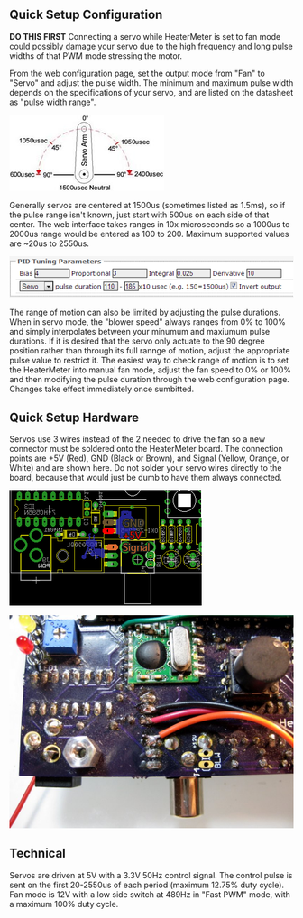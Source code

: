 ## Quick Setup Configuration
**DO THIS FIRST** Connecting a servo while HeaterMeter is set to fan mode could possibly damage your servo due to the high frequency and long pulse widths of that PWM mode stressing the motor.

From the web configuration page, set the output mode from "Fan" to "Servo" and adjust the pulse width. The minimum and maximum pulse width depends on the specifications of your servo, and are listed on the datasheet as "pulse width range".

![servo-angle-schematic](images/servo-angle-schematic.jpg)

Generally servos are centered at 1500us (sometimes listed as 1.5ms), so if the pulse range isn't known, just start with 500us on each side of that center. The web interface takes ranges in 10x microseconds so a 1000us to 2000us range would be entered as 100 to 200. Maximum supported values are ~20us to 2550us.

![servo-config](images/servo-config.png)

The range of motion can also be limited by adjusting the pulse durations. When in servo mode, the "blower speed" always ranges from 0% to 100% and simply interpolates between your minumum and maxiumum pulse durations. If it is desired that the servo only actuate to the 90 degree position rather than through its full rannge of motion, adjust the appropriate pulse value to restrict it. The easiest way to check range of motion is to set the HeaterMeter into manual fan mode, adjust the fan speed to 0% or 100% and then modifying the pulse duration through the web configuration page. Changes take effect immediately once sumbitted.

## Quick Setup Hardware
Servos use 3 wires instead of the 2 needed to drive the fan so a new connector must be soldered onto the HeaterMeter board. The connection points are +5V (Red), GND (Black or Brown), and Signal (Yellow, Orange, or White) and are shown here. Do not solder your servo wires directly to the board, because that would just be dumb to have them always connected.

![hmpi-servo-pcb](images/hmpi-servo-pcb.png)

![hmpi-servo](images/hmpi-servo.jpg)

## Technical
Servos are driven at 5V with a 3.3V 50Hz control signal. The control pulse is sent on the first 20-2550us of each period (maximum 12.75% duty cycle). Fan mode is 12V with a low side switch at 489Hz in "Fast PWM" mode, with a maximum 100% duty cycle.
